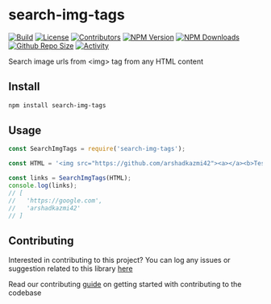 # search-img-tags

[![Build](https://github.com/arshadkazmi42/search-img-tags/actions/workflows/nodejs.yml/badge.svg)](https://github.com/arshadkazmi42/search-img-tags/actions/workflows/nodejs.yml)
[![License](https://img.shields.io/npm/l/search-img-tags.svg)](https://github.com/arshadkazmi42/search-img-tags/blob/master/LICENSE)
[![Contributors](https://img.shields.io/github/contributors/arshadkazmi42/search-img-tags)](https://github.com/arshadkazmi42/search-img-tags/graphs/contributors)
[![NPM Version](https://img.shields.io/npm/v/search-img-tags.svg)](https://www.npmjs.com/package/search-img-tags)
[![NPM Downloads](https://img.shields.io/npm/dt/search-img-tags.svg)](https://www.npmjs.com/package/search-img-tags)
[![Github Repo Size](https://img.shields.io/github/repo-size/arshadkazmi42/search-img-tags.svg)](https://github.com/arshadkazmi42/search-img-tags)
[![Activity](https://img.shields.io/github/commit-activity/m/arshadkazmi42/search-img-tags)](https://github.com/arshadkazmi42/search-img-tags/pulse)

Search image urls from &lt;img> tag from any HTML content

## Install

```bash
npm install search-img-tags
```

## Usage

```javascript
const SearchImgTags = require('search-img-tags');

const HTML = '<img src="https://github.com/arshadkazmi42"><a></a><b>Test</b><a href="https://google.com" />Click Here</a><p>This is a paragraph</p><a target="_" href="arshadkazmi42"><img src="test.png" /><img target="_" src="/images/1.png">';

const links = SearchImgTags(HTML);
console.log(links);
// [
//   'https://google.com',
//   'arshadkazmi42'
// ]
```

## Contributing

Interested in contributing to this project?
You can log any issues or suggestion related to this library [here](https://github.com/arshadkazmi42/search-img-tags/issues/new)

Read our contributing [guide](CONTRIBUTING.md) on getting started with contributing to the codebase
